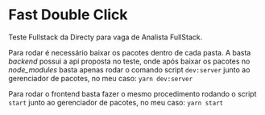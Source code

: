 # Fast Double Click

Teste Fullstack da Directy para vaga de Analista FullStack.

Para rodar é necessário baixar os pacotes dentro de cada pasta. A basta *backend* possui a api proposta no teste, onde após baixar os pacotes no *node_modules* basta apenas rodar o comando script `dev:server` junto ao gerenciador de pacotes, no meu caso: `yarn dev:server`

Para rodar o frontend basta fazer o mesmo procedimento rodando o script `start` junto ao gerenciador de pacotes, no meu caso: `yarn start` 


